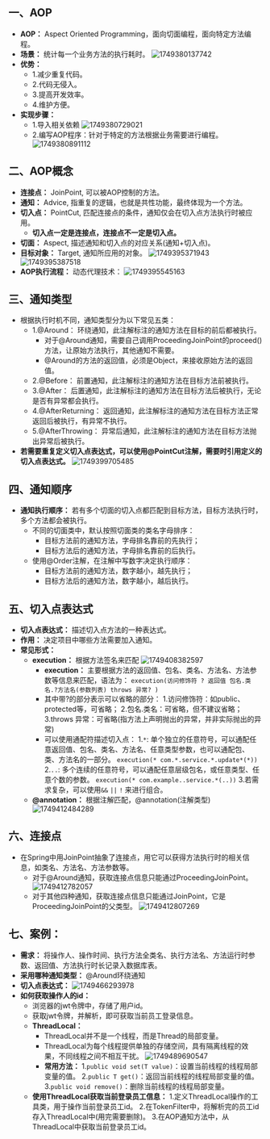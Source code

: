 ## 一、AOP
* **AOP：** Aspect Oriented Programming，面向切面编程，面向特定方法编程。
* **场景：** 统计每一个业务方法的执行耗时。
  ![1749380137742](image/16.SpringAOP/1749380137742.png)
* **优势：**
  * 1.减少重复代码。
  * 2.代码无侵入。
  * 3.提高开发效率。
  * 4.维护方便。
* **实现步骤：**
  * 1.导入相关依赖
   ![1749380729021](image/16.SpringAOP/1749380729021.png)
  * 2.编写AOP程序：针对于特定的方法根据业务需要进行编程。
  ![1749380891112](image/16.SpringAOP/1749380891112.png)
## 二、AOP概念
* **连接点：** JoinPoint, 可以被AOP控制的方法。
* **通知：** Advice, 指重复的逻辑，也就是共性功能，最终体现为一个方法。
* **切入点：** PointCut, 匹配连接点的条件，通知仅会在切入点方法执行时被应用。
  * **切入点一定是连接点，连接点不一定是切入点。** 
* **切面：** Aspect, 描述通知和切入点的对应关系(通知+切入点)。
* **目标对象：** Target, 通知所应用的对象。
![1749395371943](image/16.SpringAOP/1749395371943.png)
![1749395387518](image/16.SpringAOP/1749395387518.png)
* **AOP执行流程：** 动态代理技术：
  ![1749395545163](image/16.SpringAOP/1749395545163.png)
## 三、通知类型
* 根据执行时机不同，通知类型分为以下常见五类：
  * 1.@Around： 环绕通知，此注解标注的通知方法在目标的前后都被执行。
    * 对于@Around通知，需要自己调用ProceedingJoinPoint的proceed()方法，让原始方法执行，其他通知不需要。 
    * @Around的方法的返回值，必须是Object，来接收原始方法的返回值。
  * 2.@Before： 前置通知，此注解标注的通知方法在目标方法前被执行。
  * 3.@After： 后置通知，此注解标注的通知方法在目标方法后被执行，无论是否有异常都会执行。
  * 4.@AfterReturning： 返回通知，此注解标注的通知方法在目标方法正常返回后被执行，有异常不执行。
  * 5.@AfterThrowing： 异常后通知，此注解标注的通知方法在目标方法抛出异常后被执行。
* **若需要重复定义切入点表达式，可以使用@PointCut注解，需要时引用定义的切入点表达式。**
 ![1749399705485](image/16.SpringAOP/1749399705485.png)
## 四、通知顺序
* **通知执行顺序：** 若有多个切面的切入点都匹配到目标方法，目标方法执行时，多个方法都会被执行。
  * 不同的切面类中，默认按照切面类的类名字母排序：
    * 目标方法前的通知方法，字母排名靠前的先执行；
    * 目标方法后的通知方法，字母排名靠前的后执行。
  * 使用@Order注解，在注解中写数字决定执行顺序：
    * 目标方法前的通知方法，数字越小，越先执行；
    * 目标方法后的通知方法，数字越小，越后执行。
## 五、切入点表达式
* **切入点表达式：** 描述切入点方法的一种表达式。
* **作用：** 决定项目中哪些方法需要加入通知。
* **常见形式：**
  * **execution：** 根据方法签名来匹配
   ![1749408382597](image/16.SpringAOP/1749408382597.png)
    * **execution：** 主要根据方法的返回值、包名、类名、方法名、方法参数等信息来匹配，语法为：
     `execution(访问修饰符 ? 返回值 包名.类名.?方法名(参数列表) throws 异常? )`
    * 其中带?的部分表示可以省略的部分：
      1.访问修饰符：如public、protected等，可省略；
      2.包名.类名：可省略，但不建议省略；
      3.throws 异常：可省略(指方法上声明抛出的异常，并非实际抛出的异常)
    * 可以使用通配符描述切入点：
      1.`*`: 单个独立的任意符号，可以通配任意返回值、包名、类名、方法名、任意类型参数，也可以通配包、类、方法名的一部分。 
      `execution(* com.*.service.*.update*(*))`
      2.`..`: 多个连续的任意符号，可以通配任意层级包名，或任意类型、任意个数的参数。
      `execution(* com.example..service.*(..))`
      3.若需求复杂，可以使用`&&` `||` `!` 来进行组合。
  * **@annotation：** 根据注解匹配，@annotation(注解类型)  
  ![1749412484289](image/16.SpringAOP/1749412484289.png)
## 六、连接点
* 在Spring中用JoinPoint抽象了连接点，用它可以获得方法执行时的相关信息，如类名、方法名、方法参数等。
  * 对于@Around通知，获取连接点信息只能通过ProceedingJoinPoint。
   ![1749412782057](image/16.SpringAOP/1749412782057.png)
  * 对于其他四种通知，获取连接点信息只能通过JoinPoint，它是ProceedingJoinPoint的父类型。
  ![1749412807269](image/16.SpringAOP/1749412807269.png)
## 七、案例：
* **需求：** 将操作人、操作时间、执行方法全类名、执行方法名、方法运行时参数、返回值、方法执行时长记录入数据库表。
* **采用哪种通知类型：** @Around环绕通知
* **切入点表达式：** 
  ![1749466293978](image/16.SpringAOP/1749466293978.png)
* **如何获取操作人的id：** 
  * 浏览器的jwt令牌中，存储了用户id。
  * 获取jwt令牌，并解析，即可获取当前员工登录信息。
  * **ThreadLocal：**
    * ThreadLocal并不是一个线程，而是Thread的局部变量。
    * ThreadLocal为每个线程提供单独的存储空间，具有隔离线程的效果，不同线程之间不相互干扰。
     ![1749489690547](image/16.SpringAOP/1749489690547.png)
    * **常用方法：**
      1.`public void set(T value)`：设置当前线程的线程局部变量的值。
      2.`public T get()`：返回当前线程的线程局部变量的值。
      3.`public void remove()`：删除当前线程的线程局部变量。
  * **使用ThreadLocal获取当前登录员工信息：**
    1.定义ThreadLocal操作的工具类，用于操作当前登录员工id。
    2.在TokenFilter中，将解析完的员工id存入ThreadLocal中(用完需要删除)。
    3.在AOP通知方法中，从ThreadLocal中获取当前登录员工id。
 
 
 
